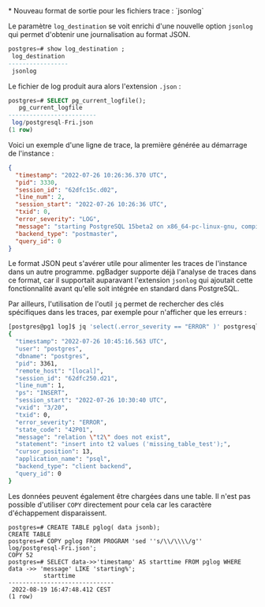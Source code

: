 <!--
Les commits sur ce sujet sont :

* https://commitfest.postgresql.org/36/3312/

Discussion

* https://www.postgresql.org/message-id/flat/CAH7T-aqswBM6JWe4pDehi1uOiufqe06DJWaU5=X7dDLyqUExHg@mail.gmail.com

-->



<div class="slide-content">
* Nouveau format de sortie pour les fichiers trace : `jsonlog`
</div>

<div class="notes">

Le paramètre `log_destination` se voit enrichi d'une nouvelle option `jsonlog` 
qui permet d'obtenir une journalisation au format JSON.

```sql
postgres=# show log_destination ;
 log_destination 
-----------------
 jsonlog
```

Le fichier de log produit aura alors l'extension `.json` :

```sql
postgres=# SELECT pg_current_logfile();
   pg_current_logfile    
-------------------------
 log/postgresql-Fri.json
(1 row)

```
Voici un exemple d'une ligne de trace, la première générée au démarrage de l'instance :

```json
{
  "timestamp": "2022-07-26 10:26:36.370 UTC",
  "pid": 3330,
  "session_id": "62dfc15c.d02",
  "line_num": 2,
  "session_start": "2022-07-26 10:26:36 UTC",
  "txid": 0,
  "error_severity": "LOG",
  "message": "starting PostgreSQL 15beta2 on x86_64-pc-linux-gnu, compiled by gcc (GCC) 8.5.0 20210514 (Red Hat 8.5.0-10), 64-bit",
  "backend_type": "postmaster",
  "query_id": 0
}

```

Le format JSON peut s'avérer utile pour alimenter les traces de 
l'instance dans un autre programme. pgBadger supporte déjà l'analyse de traces 
dans ce format, car il supportait auparavant l'extension `jsonlog` qui ajoutait 
cette fonctionnalité avant qu'elle soit intégrée en standard dans PostgreSQL.

Par ailleurs, l'utilisation de l'outil `jq` permet de rechercher des clés 
spécifiques dans les traces, par exemple pour n'afficher que les erreurs :

```sh
[postgres@pg1 log]$ jq 'select(.error_severity == "ERROR" )' postgresql-Tue.json 
{
  "timestamp": "2022-07-26 10:45:16.563 UTC",
  "user": "postgres",
  "dbname": "postgres",
  "pid": 3361,
  "remote_host": "[local]",
  "session_id": "62dfc250.d21",
  "line_num": 1,
  "ps": "INSERT",
  "session_start": "2022-07-26 10:30:40 UTC",
  "vxid": "3/20",
  "txid": 0,
  "error_severity": "ERROR",
  "state_code": "42P01",
  "message": "relation \"t2\" does not exist",
  "statement": "insert into t2 values ('missing_table_test');",
  "cursor_position": 13,
  "application_name": "psql",
  "backend_type": "client backend",
  "query_id": 0
}
```

Les données peuvent également être chargées dans une table. Il n'est pas possible
d'utiliser `COPY` directement pour cela car les caractère d'échappement disparaissent.

```
postgres=# CREATE TABLE pglog( data jsonb);
CREATE TABLE
postgres=# COPY pglog FROM PROGRAM 'sed ''s/\\/\\\\/g'' log/postgresql-Fri.json';
COPY 52
postgres=# SELECT data->>'timestamp' AS starttime FROM pglog WHERE data ->> 'message' LIKE 'starting%';
          starttime           
------------------------------
 2022-08-19 16:47:48.412 CEST
(1 row)
```
</div>